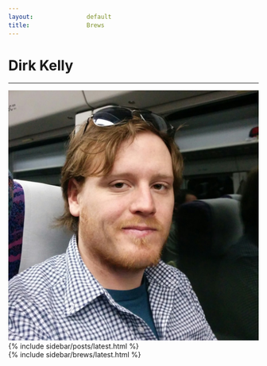 ```yaml
---
layout:               default
title:                Brews
---
```


# Dirk Kelly

---

<img src="/images/2014-01-19.jpg" class="col-md-4 img-circle" alt="Dirk Kelly - 2014/01/19" />

<div class="col-md-4">
  {% include sidebar/posts/latest.html %}
</div>

<div class="col-md-4">
  {% include sidebar/brews/latest.html %}
</div>
